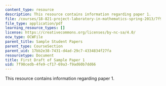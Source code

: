 ```yaml
---
content_type: resource
description: This resource contains information regarding paper 1.
file: /courses/18-821-project-laboratory-in-mathematics-spring-2013/7f98cedb4fe9cf1769a3f9ad60b7dd66_MIT18_821S13_paper1-first.pdf
file_type: application/pdf
learning_resource_types: []
license: https://creativecommons.org/licenses/by-nc-sa/4.0/
ocw_type: OCWFile
parent_title: Sample Student Papers
parent_type: CourseSection
parent_uid: 17bb2e38-7431-d4ad-29c7-4334834f27fa
resourcetype: Document
title: First Draft of Sample Paper 1
uid: 7f98cedb-4fe9-cf17-69a3-f9ad60b7dd66
---
```

This resource contains information regarding paper 1.